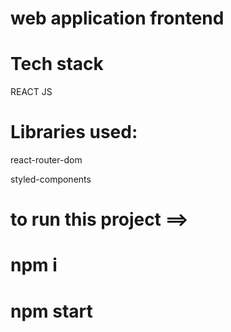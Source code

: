 # web application frontend

# Tech stack
<p>REACT JS</p>

# Libraries used:
<p>react-router-dom</p>
<p>styled-components</p>

# to run this project ==>

# npm i

# npm start